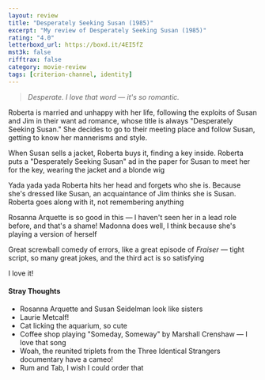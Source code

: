 ```yaml
---
layout: review
title: "Desperately Seeking Susan (1985)"
excerpt: "My review of Desperately Seeking Susan (1985)"
rating: "4.0"
letterboxd_url: https://boxd.it/4EI5fZ
mst3k: false
rifftrax: false
category: movie-review
tags: [criterion-channel, identity]
---
```


<blockquote><i>Desperate. I love that word — it's so romantic.</i></blockquote>Roberta is married and unhappy with her life, following the exploits of Susan and Jim in their want ad romance, whose title is always "Desperately Seeking Susan." She decides to go to their meeting place and follow Susan, getting to know her mannerisms and style. 

When Susan sells a jacket, Roberta buys it, finding a key inside. Roberta puts a "Desperately Seeking Susan" ad in the paper for Susan to meet her for the key, wearing the jacket and a blonde wig

Yada yada yada Roberta hits her head and forgets who she is. Because she's dressed like Susan, an acquaintance of Jim thinks she is Susan. Roberta goes along with it, not remembering anything

Rosanna Arquette is so good in this — I haven't seen her in a lead role before, and that's a shame! Madonna does well, I think because she's playing a version of herself

Great screwball comedy of errors, like a great episode of <i>Fraiser</i> — tight script, so many great jokes, and the third act is so satisfying

I love it!

#### Stray Thoughts

- Rosanna Arquette and Susan Seidelman look like sisters
- Laurie Metcalf!
- Cat licking the aquarium, so cute
- Coffee shop playing "Someday, Someway" by Marshall Crenshaw — I love that song
- Woah, the reunited triplets from the Three Identical Strangers documentary have a cameo!
- Rum and Tab, I wish I could order that
